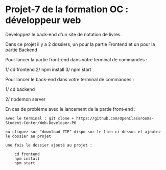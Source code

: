 # Projet-7 de la formation OC : développeur web

Développez le back-end d'un site de notation de livres.

Dans ce projet il y a 2 dossiers, un pour la partie Frontend et un pour la partie Backend

Pour lancer la partie front-end dans votre terminal de commandes :

1/ cd frontend
2/ npm install
3/ npm start

Pour lancer le back-end dans votre terminal de commandes :

1/ cd backend

2/ nodemon server

En cas de problème avec le lancement de la partie front-end :

    avec le terminal : git clone + https://github.com/OpenClassrooms-Student-Center/Web-Developer-P6

    ou cliquez sur "download ZIP" dispo sur le lien ci-dessus et ajoutez le dossier au projet

    une fois le dossier ajouté au projet :

        cd frontend
        npm install
        npm start


